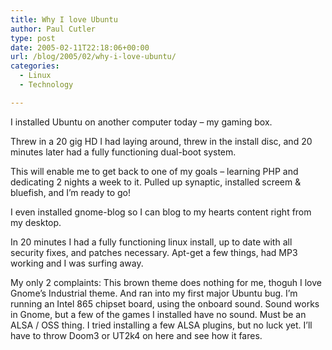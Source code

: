 ```yaml
---
title: Why I love Ubuntu
author: Paul Cutler
type: post
date: 2005-02-11T22:18:06+00:00
url: /blog/2005/02/why-i-love-ubuntu/
categories:
  - Linux
  - Technology

---
```

I installed Ubuntu on another computer today &#8211; my gaming box.

Threw in a 20 gig HD I had laying around, threw in the install disc, and 20 minutes later had a fully functioning dual-boot system.

This will enable me to get back to one of my goals &#8211; learning PHP and dedicating 2 nights a week to it. Pulled up synaptic, installed screem & bluefish, and I&#8217;m ready to go!

I even installed gnome-blog so I can blog to my hearts content right from my desktop.

In 20 minutes I had a fully functioning linux install, up to date with all security fixes, and patches necessary. Apt-get a few things, had MP3 working and I was surfing away.

My only 2 complaints: This brown theme does nothing for me, thoguh I love Gnome&#8217;s Industrial theme. And ran into my first major Ubuntu bug. I&#8217;m running an Intel 865 chipset board, using the onboard sound. Sound works in Gnome, but a few of the games I installed have no sound. Must be an ALSA / OSS thing. I tried installing a few ALSA plugins, but no luck yet. I&#8217;ll have to throw Doom3 or UT2k4 on here and see how it fares.